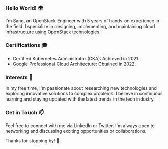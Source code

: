 ### Hello World! 🌍

I'm Sang, an OpenStack Engineer with 5 years of hands-on experience in the field. I specialize in designing, implementing, and maintaining cloud infrastructure using OpenStack technologies.

### Certifications 🎓
- Certified Kubernetes Administrator (CKA): Achieved in 2021.
- Google Professional Cloud Architecture: Obtained in 2022.

### Interests 🚀
In my free time, I'm passionate about researching new technologies and exploring innovative solutions to complex problems. I believe in continuous learning and staying updated with the latest trends in the tech industry.

### Get in Touch 📫
Feel free to connect with me via LinkedIn or Twitter. I'm always open to networking and discussing exciting opportunities or collaborations.

Thanks for stopping by! 🚀
<!--
**nhatsangvn/nhatsangvn** is a ✨ _special_ ✨ repository because its `README.md` (this file) appears on your GitHub profile.

Here are some ideas to get you started:

- 🔭 I’m currently working on ...
- 🌱 I’m currently learning ...
- 👯 I’m looking to collaborate on ...
- 🤔 I’m looking for help with ...
- 💬 Ask me about ...
- 📫 How to reach me: ...
- 😄 Pronouns: ...
- ⚡ Fun fact: ...
-->
